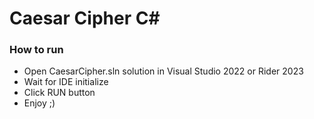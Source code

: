 # Caesar Cipher C#

### How to run
- Open CaesarCipher.sln solution in Visual Studio 2022 or Rider 2023
- Wait for IDE initialize
- Click RUN button
- Enjoy ;)
